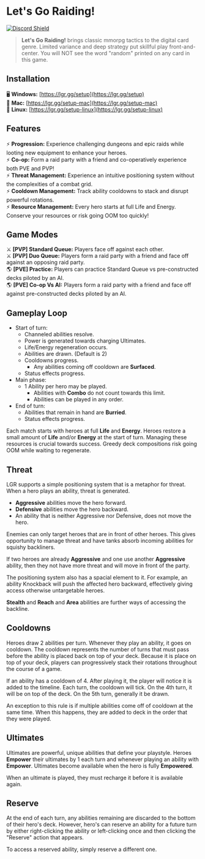 # Let's Go Raiding!
[![Discord Shield](https://img.shields.io/discord/408094898399608845?style=flat&colorA=000000&colorB=000000&label=discord&logo=discord&logoColor=ffffff)](https://discord.gg/UzKqYSW)

> **Let's Go Raiding!** brings classic mmorpg tactics to the digital card genre. Limited variance and deep strategy put skillful play front-and-center. You will NOT see the word "random" printed on any card in this game.

## Installation
🖥️ **Windows:** [https://lgr.gg/setup](https://lgr.gg/setup)  
🍎 **Mac:** [https://lgr.gg/setup-mac](https://lgr.gg/setup-mac)  
🐧 **Linux:** [https://lgr.gg/setup-linux](https://lgr.gg/setup-linux)  

## Features
⚡ **Progression:** Experience challenging dungeons and epic raids while looting new equipment to enhance your heroes.  
⚡ **Co-op:** Form a raid party with a friend and co-operatively experience both PVE and PVP!  
⚡ **Threat Management:** Experience an intuitive positioning system without the complexities of a combat grid.  
⚡ **Cooldown Management:** Track ability cooldowns to stack and disrupt powerful rotations.  
⚡ **Resource Management:** Every hero starts at full Life and Energy. Conserve your resources or risk going OOM too quickly!  

## Game Modes
⚔️ **[PVP] Standard Queue:** Players face off against each other.  
⚔️ **[PVP] Duo Queue:** Players form a raid party with a friend and face off against an opposing raid party.  
🌎 **[PVE] Practice:** Players can practice Standard Queue vs pre-constructed decks piloted by an AI.  
🌎 **[PVE] Co-op Vs AI:** Players form a raid party with a friend and face off against pre-constructed decks piloted by an AI.  

## Gameplay Loop
- Start of turn:
  - Channeled abilities resolve.
  - Power is generated towards charging Ultimates.
  - Life/Energy regeneration occurs.
  - Abilities are drawn. (Default is 2)
  - Cooldowns progress.
    - Any abilities coming off cooldown are **Surfaced**.
  - Status effects progress.
- Main phase:
  - 1 Ability per hero may be played.
    - Abilities with **Combo** do not count towards this limit.
    - Abilities can be played in any order.
- End of turn:
  - Abilities that remain in hand are **Burried**.
  - Status effects progress.

Each match starts with heroes at full **Life** and **Energy**. Heroes restore a small amount of **Life** and/or **Energy** at the start of turn. Managing these resources is crucial towards success. Greedy deck compositions risk going OOM while waiting to regenerate.

## Threat
LGR supports a simple positioning system that is a metaphor for threat.
When a hero plays an ability, threat is generated.
- **Aggressive** abilities move the hero forward.
- **Defensive** abilities move the hero backward.
- An ability that is neither Aggressive nor Defensive, does not move the hero.

Enemies can only target heroes that are in front of other heroes. This gives opportunity to manage threat and have tanks absorb incoming abilities for squishy backliners.

If two heroes are already **Aggressive** and one use another **Aggressive** ability, then they not have more threat and will move in front of the party.

The positioning system also has a spacial element to it. For example, an ability Knockback will push the affected hero backward, effectively giving access otherwise untargetable heroes.

**Stealth** and **Reach** and **Area** abilities are further ways of accessing the backline.

## Cooldowns
Heroes draw 2 abilities per turn. Whenever they play an ability, it goes on cooldown. The cooldown represents the number of turns that must pass before the ability is placed back on top of your deck. Because it is place on top of your deck, players can progressively stack their rotations throughout the course of a game.

If an ability has a cooldown of 4. After playing it, the player will notice it is added to the timeline. Each turn, the cooldown will tick. On the 4th turn, it will be on top of the deck. On the 5th turn, generally it be drawn.

An exception to this rule is if multiple abilities come off of cooldown at the same time. When this happens, they are added to deck in the order that they were played.

## Ultimates
Ultimates are powerful, unique abilities that define your playstyle. Heroes **Empower** their ultimates by 1 each turn and whenever playing an ability with **Empower**. Ultimates become available when the hero is fully **Empowered**.

When an ultimate is played, they must recharge it before it is available again.

## Reserve
At the end of each turn, any abilities remaining are discarded to the bottom of their hero's deck. However, hero's can reserve an ability for a future turn by either right-clicking the ability or left-clicking once and then clicking the "Reserve" action that appears.

To access a reserved ability, simply reserve a different one.
